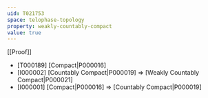 ```yaml
---
uid: T021753
space: telophase-topology
property: weakly-countably-compact
value: true
---
```

[[Proof]]

* [T000189] [Compact|P000016]
* [I000002] [Countably Compact|P000019] => [Weakly Countably Compact|P000021]
* [I000001] [Compact|P000016] => [Countably Compact|P000019]

